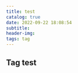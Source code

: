 ```yaml
---
title: test
catalog: true
date: 2022-09-22 18:08:54
subtitle:
header-img:
tags: tag 
---
```


## Tag test

